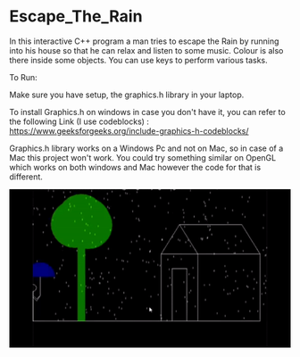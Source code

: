 # Escape_The_Rain

In this interactive C++ program a man tries to escape the Rain by running into his house so that he can relax and listen to some music. Colour is also there inside some objects. You can use keys to perform various tasks.


To Run:

Make sure you have setup, the graphics.h library in your laptop.

To install Graphics.h on windows in case you don't have it, you can refer to the following Link (I use codeblocks) :
https://www.geeksforgeeks.org/include-graphics-h-codeblocks/


Graphics.h library works on a Windows Pc and not on Mac, so in case of a Mac this project won't work. You could try something similar on OpenGL which works on both windows and Mac however the code for that is different. 

 
![Escape_The_Rain Demo](https://github.com/mokshkant7/Escape_The_Rain/blob/master/Output/Escape_The_Rain%20Demo.gif)
